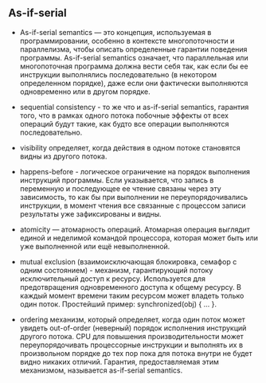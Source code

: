 ## As-if-serial 

- As-if-serial semantics — это концепция, используемая в программировании, особенно в контексте многопоточности и параллелизма, чтобы описать определенные гарантии поведения программы. As-if-serial semantics означает, что параллельная или многопоточная программа должна вести себя так, как если бы ее инструкции выполнялись последовательно (в некотором определенном порядке), даже если они фактически выполняются одновременно или в другом порядке.

- sequential consistency - то же что и as-if-serial semantics, гарантия того, что в рамках одного потока побочные эффекты от всех операций будут такие, как будто все операции выполняются последовательно.

- visibility определяет, когда действия в одном потоке становятся видны из другого потока.

- happens-before - логическое ограничение на порядок выполнения инструкций программы. Если указывается, что запись в переменную и последующее ее чтение связаны через эту зависимость, то как бы при выполнении не переупорядочивались инструкции, в момент чтения все связанные с процессом записи результаты уже зафиксированы и видны.

- atomicity — атомарность операций. Атомарная операция выглядит единой и неделимой командой процессора, которая может быть или уже выполненной или ещё невыполненной.

- mutual exclusion (взаимоисключающая блокировка, семафор с одним состоянием) - механизм, гарантирующий потоку исключительный доступ к ресурсу. Используется для предотвращения одновременного доступа к общему ресурсу. В каждый момент времени таким ресурсом может владеть только один поток. Простейший пример: synchronized(obj) { … }.

- ordering механизм, который определяет, когда один поток может увидеть out-of-order (неверный) порядок исполнения инструкций другого потока. CPU для повышения производительности может переупорядочивать процессорные инструкции и выполнять их в произвольном порядке до тех пор пока для потока внутри не будет видно никаких отличий. Гарантия, предоставляемая этим механизмом, называется as-if-serial semantics.
